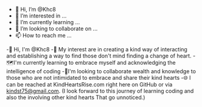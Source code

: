 - 👋 Hi, I’m @Khc8
- 👀 I’m interested in ...
- 🌱 I’m currently learning ...
- 💞️ I’m looking to collaborate on ...
- 📫 How to reach me ...


-🙋 Hi, I'm @Khc8
-👀 My interest are in creating a kind way of interacting and establishing a way to find those don't mind finding a change of heart.
-🗺️I'm currently learning to embrace myself and acknowledging the intelligence of coding
-🤑I'm looking to collaborate wealth and knowledge to those who are not intimidated to embrace and share their kind hearts
-🌐 I can be reached at KindHeartsRise.com right here on GitHub or via kindst75@gmail.com.
   (I look forward to this journey of learning coding and also the involving other kind hearts
    That go unnoticed.)
